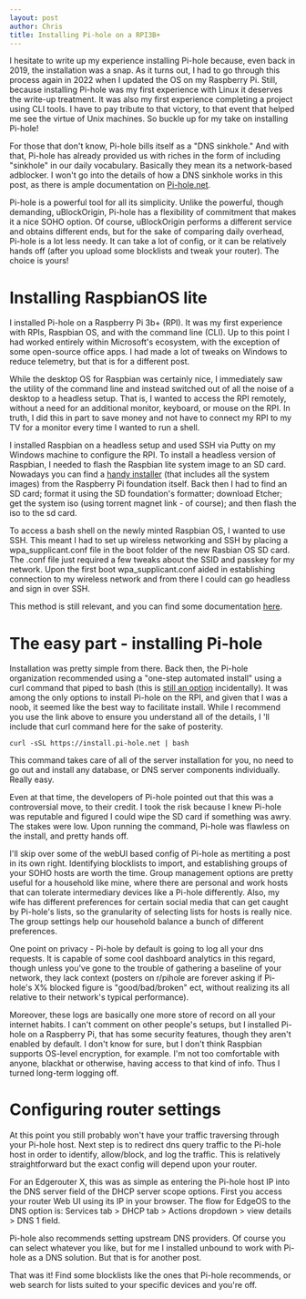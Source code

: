 ```yaml
---
layout: post
author: Chris
title: Installing Pi-hole on a RPI3B+
---
```

I hesitate to write up my experience installing Pi-hole because, even back in 2019, the installation was a snap. As it turns out, I had to go through this process again in 2022 when I updated the OS on my Raspberry Pi. Still, because installing Pi-hole was my first experience with Linux it deserves the write-up treatment.  It was also my first experience completing a project using CLI tools.  I have to pay tribute to that victory, to that event that helped me see the virtue of Unix machines.  So buckle up for my take on installing Pi-hole!

For those that don't know, Pi-hole bills itself as a "DNS sinkhole."  And with that, Pi-hole has already provided us with  riches in the form of including "sinkhole" in our daily vocabulary. Basically they mean its a network-based adblocker.  I won't go into the details of how a DNS sinkhole works in this post, as there is ample documentation on [Pi-hole.net](https://docs.pi-hole.net/). 

Pi-hole is a powerful tool for all its simplicity.  Unlike the powerful, though demanding, uBlockOrigin, Pi-hole has a flexibility of commitment that makes it a nice SOHO option.  Of course, uBlockOrigin performs a different service and obtains different ends, but for the sake of comparing daily overhead, Pi-hole is a lot less needy.  It can take a lot of config, or it can be relatively hands off (after you upload some blocklists and tweak your router).  The choice is yours! 


# Installing RaspbianOS lite
I installed Pi-hole on a Raspberry Pi 3b+ (RPI).  It was my first experience with RPIs, Raspbian OS, and with the command line (CLI).  Up to this point I had worked entirely within Microsoft's ecosystem, with the exception of some open-source office apps.  I had made a lot of tweaks on Windows to reduce telemetry, but that is for a different post.

While the desktop OS for Raspbian was certainly nice, I immediately saw the utility of the command line and instead switched out of all the noise of a desktop to a headless setup.  That is, I wanted to access the RPI remotely, without a need for an additional monitor, keyboard, or mouse on the RPI.  In truth, I did this in part to save money and not have to connect my RPI to my TV for a monitor every time I wanted to run a shell.

I installed Raspbian on a headless setup and used SSH via Putty on my Windows machine to configure the RPI.  To install a headless version of Raspbian, I needed to flash the Raspbian lite system image to an SD card. Nowadays you can find a [handy installer](https://www.raspberrypi.com/software/) (that includes all the system images) from the Raspberry Pi foundation itself.  Back then I had to find an SD card; format it using the SD foundation's formatter; download Etcher; get the system iso (using torrent magnet link - of course); and then flash the iso to the sd card.

To access a bash shell on the newly minted Raspbian OS, I wanted to use SSH.  This meant I had to set up wireless networking and SSH by placing a wpa_supplicant.conf file in the boot folder of the new Rasbian OS SD card.  The .conf file just required a few tweaks about the SSID and passkey for my network.  Upon the first boot wpa_supplicant.conf aided in establishing connection to my wireless network and from there I could can go headless and sign in over SSH.  

This method is still relevant, and you can find some documentation [here](https://www.raspberrypi.com/documentation/computers/configuration.html#setting-up-a-headless-raspberry-pi).

# The easy part - installing Pi-hole
Installation was pretty simple from there.  Back then, the Pi-hole organization recommended using a "one-step automated install" using a curl command that piped to bash (this is [still an option](https://docs.pi-hole.net/main/basic-install/?h=curl) incidentally).  It was among the only options to install Pi-hole on the RPI, and given that I was a noob, it seemed like the best way to facilitate install. While I recommend you use the link above to ensure you understand all of the details, I 'll include that curl command here for the sake of posterity.

```
curl -sSL https://install.pi-hole.net | bash
```

This command takes care of all of the server installation for you, no need to go out and install any database, or DNS server components individually.  Really easy.

Even at that time, the developers of Pi-hole pointed out that this was a controversial move, to their credit.  I took the risk because I knew Pi-hole was reputable and figured I could wipe the SD card if something was awry.  The stakes were low.  Upon running the command, Pi-hole was flawless on the install, and pretty hands off.

I'll skip over some of the webUI based config of Pi-hole as mertiting a post in its own right.   Identifying blocklists to import, and establishing groups of your SOHO hosts are worth the time.  Group management options are pretty useful for a household like mine, where there are personal and work hosts that can tolerate intermediary devices like a Pi-hole differently.  Also, my wife has different preferences for certain social media that can get caught by Pi-hole's lists, so the granularity of selecting lists for hosts is really nice.  The group settings help our household balance a bunch of different preferences.

One point on privacy - Pi-hole by default is going to log all your dns requests.  It is capable of some cool dashboard analytics in this regard, though unless you've gone to the trouble of gathering a baseline of your network, they lack context (posters on r/pihole are forever asking if Pi-hole's X% blocked figure is "good/bad/broken" ect, without realizing its all relative to their network's typical performance).  

Moreover, these logs are basically one more store of record on all your internet habits.  I can't comment on other people's setups, but I installed Pi-hole on a Raspberry Pi, that has some security features, though they aren't enabled by default.  I don't know for sure, but I don't think Raspbian supports OS-level encryption, for example.  I'm not too comfortable with anyone, blackhat or otherwise, having access to that kind of info.  Thus I turned long-term logging off.

# Configuring router settings
At this point you still probably won't have your traffic traversing through your Pi-hole host.  Next step is to  redirect dns query traffic to the Pi-hole host in order to identify, allow/block, and log the traffic.  This is relatively straightforward but the exact config will depend upon your router.  

For an Edgerouter X, this was as simple as entering the Pi-hole host IP into the DNS server field of the DHCP server scope options.  First you access your router Web UI using its IP in your browser.  The flow for EdgeOS to the DNS option is: Services tab > DHCP tab > Actions dropdown > view details > DNS 1 field.

Pi-hole also recommends setting upstream DNS providers.  Of course you can select whatever you like, but for me I installed unbound to work with Pi-hole as a DNS solution.  But that is for another post.

That was it!  Find some blocklists like the ones that Pi-hole recommends, or web search for lists suited to your specific devices and you're off.

